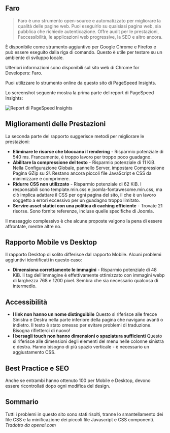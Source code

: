<!-- Filename: jdocmanual?manual=user&heading=performance&filename=page-analysis.md / Display title: Analisi della Pagina -->

## Faro

> Faro è uno strumento open-source e automatizzato per migliorare la qualità delle pagine web. Puoi eseguirlo su qualsiasi pagina web, sia pubblica che richiede autenticazione. Offre audit per le prestazioni, l'accessibilità, le applicazioni web progressive, la SEO e altro ancora.

È disponibile come strumento aggiuntivo per Google Chrome e Firefox e può essere eseguito dalla riga di comando. Questo è utile per testare su un ambiente di sviluppo locale.

Ulteriori informazioni sono disponibili sul sito web di Chrome for Developers: Faro.

Puoi utilizzare lo strumento online da questo sito di PageSpeed Insights.

Lo screenshot seguente mostra la prima parte del report di PageSpeed Insights:

![Report di PageSpeed Insights](../../../en/images/performance/performance-pagespeed-insights.png "Report di PageSpeed Insights")

## Miglioramenti delle Prestazioni

La seconda parte del rapporto suggerisce metodi per migliorare le prestazioni:

* **Eliminare le risorse che bloccano il rendering** - Risparmio potenziale di 540 ms. Francamente, è troppo lavoro per troppo poco guadagno.
* **Abilitare la compressione del testo** - Risparmio potenziale di 11 KiB. Nella Configurazione Globale, pannello Server, impostare Compressione Pagina GZip su *Sì*. Restano ancora piccoli file JavaScript e CSS da minimizzare e comprimere.
* **Ridurre CSS non utilizzato** - Risparmio potenziale di 62 KiB. I responsabili sono template.min.css e joomla-fontawesome.min.css, ma ciò implica adattare il CSS per ogni pagina del sito, il che è un lavoro soggetto a errori eccessivo per un guadagno troppo limitato.
* **Servire asset statici con una politica di caching efficiente** - Trovate 21 risorse. Sono fornite referenze, incluse quelle specifiche di Joomla.

Il messaggio complessivo è che alcune proposte valgono la pena di essere affrontate, mentre altre no.

## Rapporto Mobile vs Desktop

Il rapporto Desktop di solito differisce dal rapporto Mobile. Alcuni problemi aggiuntivi identificati in questo caso:

* **Dimensiona correttamente le immagini** - Risparmio potenziale di 48 KiB. Il tag dell'immagine è effettivamente ottimizzato con immagini webp di larghezza 768 e 1200 pixel. Sembra che sia necessario qualcosa di intermedio.

## Accessibilità

* **I link non hanno un nome distinguibile** Questo si riferisce alle frecce Sinistra e Destra nella parte inferiore della pagina che navigano avanti o indietro. Il testo è stato omesso per evitare problemi di traduzione. Bisogna rifletterci di nuovo!
* **I bersagli touch non hanno dimensioni o spaziatura sufficienti** Questo si riferisce alle dimensioni degli elementi del menu nelle colonne sinistra e destra. Hanno bisogno di più spazio verticale - è necessario un aggiustamento CSS.

## Best Practice e SEO

Anche se entrambi hanno ottenuto 100 per Mobile e Desktop, devono essere ricontrollati dopo ogni modifica del design.

## Sommario

Tutti i problemi in questo sito sono stati risolti, tranne lo smantellamento dei file CSS e la minificazione dei piccoli file Javascript e CSS componenti.
*Tradotto da openai.com*

